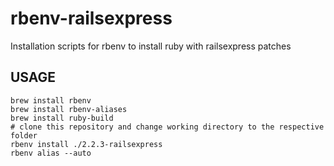# rbenv-railsexpress

Installation scripts for rbenv to install ruby with railsexpress patches

## USAGE

    brew install rbenv
    brew install rbenv-aliases
    brew install ruby-build
    # clone this repository and change working directory to the respective folder
    rbenv install ./2.2.3-railsexpress
    rbenv alias --auto
